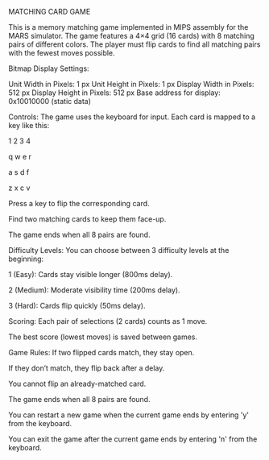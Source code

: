 MATCHING CARD GAME

This is a memory matching game implemented in MIPS assembly for the MARS simulator. The game features a 4×4 grid (16 cards) with 8 matching pairs of different colors. The player must flip cards to find all matching pairs with the fewest moves possible.

Bitmap Display Settings:

Unit Width in Pixels: 1 px
Unit Height in Pixels: 1 px
Display Width in Pixels: 512 px
Display Height in Pixels: 512 px
Base address for display: 0x10010000 (static data)

Controls:
The game uses the keyboard for input. Each card is mapped to a key like this:

1  2  3  4

q  w  e  r

a  s  d  f

z  x  c  v

Press a key to flip the corresponding card.

Find two matching cards to keep them face-up.

The game ends when all 8 pairs are found.

Difficulty Levels:
You can choose between 3 difficulty levels at the beginning:

1 (Easy): Cards stay visible longer (800ms delay).

2 (Medium): Moderate visibility time (200ms delay).

3 (Hard): Cards flip quickly (50ms delay).

Scoring:
Each pair of selections (2 cards) counts as 1 move.

The best score (lowest moves) is saved between games.

Game Rules:
If two flipped cards match, they stay open.

If they don’t match, they flip back after a delay.

You cannot flip an already-matched card.

The game ends when all 8 pairs are found.

You can restart a new game when the current game ends by entering 'y' from the keyboard.

You can exit the game after the current game ends by entering 'n' from the keyboard.

